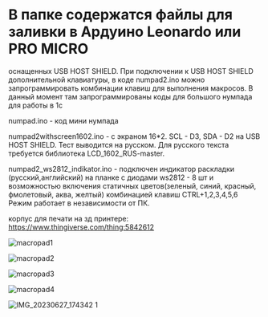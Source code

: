 # В папке содержатся файлы для заливки в Ардуино Leonardo или PRO MICRO
оснащенных USB HOST SHIELD. При подключении к USB HOST SHIELD дополнительной клавиатуры, в коде 
numpad2.ino можно запрограммировать комбинации клавиш для выполнения макросов. В данный момент там запрограммированы коды для большого нумпада для работы в 1с

numpad.ino - код мини нумпада

numpad2withscreen1602.ino - с экраном 16*2. SCL - D3, SDA - D2 на USB HOST SHIELD. Тест выводится на русском. 
Для русского текста требуется библиотека LCD_1602_RUS-master.

numpad2_ws2812_indikator.ino - подключен индикатор раскладки (русский,английский) на планке с диодами ws2812 - 8 шт и
возможностью включения статичных цветов(зеленый, синий, красный, фмолетовый, аква, желтый) комбинацией клавиш CTRL+1,2,3,4,5,6
Режим работает в независимости от ПК.

корпус для печати на зд принтере: https://www.thingiverse.com/thing:5842612

![macropad1](https://github.com/bakuma64/Arduino/assets/46646555/dffac224-8f60-476e-a5fe-c4ca1eed608b)

![macropad2](https://github.com/bakuma64/Arduino/assets/46646555/aa6faa43-4b5e-433d-91d4-d480e88d7eee)

![macropad3](https://github.com/bakuma64/Arduino/assets/46646555/c0b6fb6f-0085-4c7d-98f8-acf445b48d89)

![macropad4](https://github.com/bakuma64/Arduino/assets/46646555/f4fe4442-1b8b-4608-a9bf-ea01a48412e9)

![IMG_20230627_174342 1](https://github.com/bakuma64/Arduino-macropad/assets/46646555/788d2ca5-c2c2-4910-94a0-7ceaf1860ac7)
